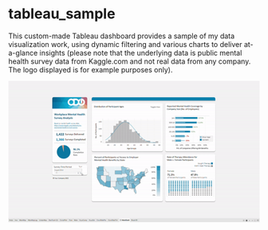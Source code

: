 # tableau_sample
This custom-made Tableau dashboard provides a sample of my data visualization work, using dynamic filtering and various charts to 
deliver at-a-glance insights 
(please note that the underlying data is public mental health survey data from Kaggle.com and not real data from any company. The logo displayed is for example purposes only).

![](Tableau_Example.gif)
